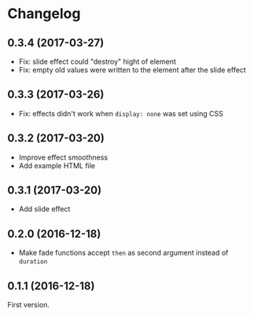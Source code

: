 # Changelog

## 0.3.4 (2017-03-27)

 * Fix: slide effect could "destroy" hight of element
 * Fix: empty old values were written to the element after the slide effect

## 0.3.3 (2017-03-26)

 * Fix: effects didn't work when `display: none` was set using CSS

## 0.3.2 (2017-03-20)

 * Improve effect smoothness
 * Add example HTML file

## 0.3.1 (2017-03-20)

 * Add slide effect

## 0.2.0 (2016-12-18)

 * Make fade functions accept `then` as second argument instead of `duration`

## 0.1.1 (2016-12-18)

First version.

